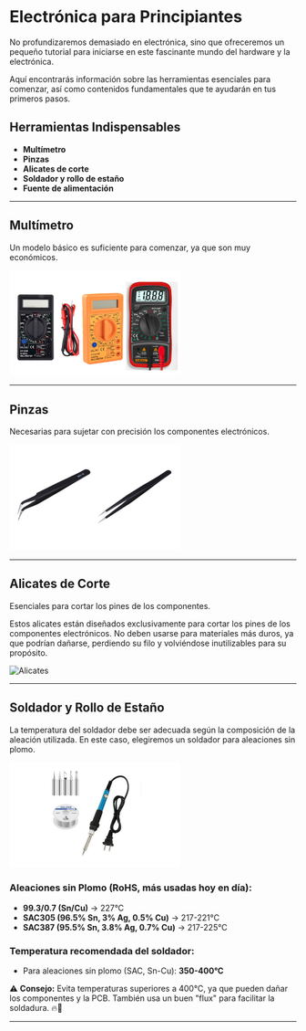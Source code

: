 
# **Electrónica para Principiantes**  

No profundizaremos demasiado en electrónica, sino que ofreceremos un pequeño tutorial para iniciarse en este fascinante mundo del hardware y la electrónica.  

Aquí encontrarás información sobre las herramientas esenciales para comenzar, así como contenidos fundamentales que te ayudarán en tus primeros pasos.  

## **Herramientas Indispensables**  

- **Multímetro**  
- **Pinzas**  
- **Alicates de corte**  
- **Soldador y rollo de estaño**  
- **Fuente de alimentación**  

---

## **Multímetro**  
Un modelo básico es suficiente para comenzar, ya que son muy económicos.  

<img src="img/multi.jpg" alt="Multímetro" width="300">  

---

## **Pinzas**  
Necesarias para sujetar con precisión los componentes electrónicos.  

<img src="img/pinzas.jpg" alt="Pinzas" width="300">  

---

## **Alicates de Corte**  
Esenciales para cortar los pines de los componentes.  

Estos alicates están diseñados exclusivamente para cortar los pines de los componentes electrónicos. No deben usarse para materiales más duros, ya que podrían dañarse, perdiendo su filo y volviéndose inutilizables para su propósito.  

<img src="img/palicates.jpg" alt="Alicates" width="300">  

---

## **Soldador y Rollo de Estaño**  
La temperatura del soldador debe ser adecuada según la composición de la aleación utilizada. En este caso, elegiremos un soldador para aleaciones sin plomo.  

<img src="img/soldador.jpg" alt="Soldador" width="300">  

### **Aleaciones sin Plomo (RoHS, más usadas hoy en día):**  
- **99.3/0.7 (Sn/Cu)** → 227°C  
- **SAC305 (96.5% Sn, 3% Ag, 0.5% Cu)** → 217-221°C  
- **SAC387 (95.5% Sn, 3.8% Ag, 0.7% Cu)** → 217-225°C  

### **Temperatura recomendada del soldador:**  
- Para aleaciones sin plomo (SAC, Sn-Cu): **350-400°C**  

⚠️ **Consejo:** Evita temperaturas superiores a 400°C, ya que pueden dañar los componentes y la PCB.
También usa un buen "flux" para facilitar la soldadura. 🔥🔧  




---
